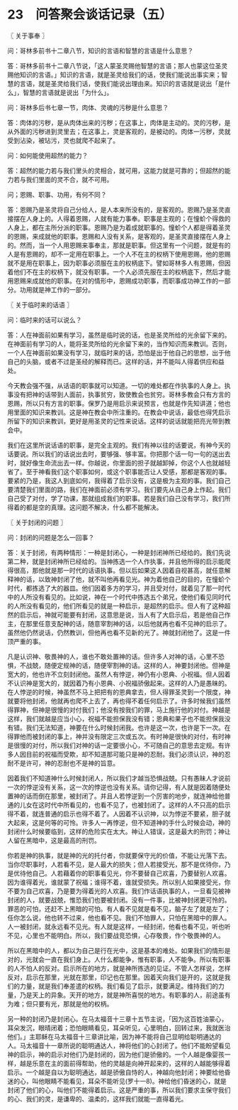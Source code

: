 # 23　问答聚会谈话记录（五）



〖 关于事奉 〗

问：哥林多前书十二章八节，知识的言语和智慧的言语是什么意思？

答：哥林多前书十二章八节说，「这人蒙圣灵赐他智慧的言语；那人也蒙这位圣灵赐他知识的言语。」知识的言语，就是圣灵给我们的话，使我们能说出事实来；智慧的言语，就是圣灵给我们话，使我们能说出理由来。知识的言语就是说出「是什么」，智慧的言语就是说出「为什么」。


问：哥林多后书七章一节，肉体、灵魂的污秽是什么意思？

答：肉体的污秽，是从肉体出来的污秽；在这事上，肉体是主动的。灵的污秽，是从外面的污秽进到灵里去；在这事上，灵是客观的，是被动的。肉体一污秽，灵就受到沾染，被玷污，灵也就爬不起来了。



问：如何能使用超然的能力？

答：超然的能力若与我们里头的灵相合，就可用，这能力就是可靠的；但超然的能力若与我们里面的灵不合，就不可用。



问；恩赐、职事、功用，有何不同？

答：恩赐乃是圣灵将自己分给人，是人本来所没有的，是客观的。恩赐乃是圣灵直接摆在人身上的。人得着恩赐，人就有能力事奉。职事是主观的；在憧蚧个得救的人身上，都在主所分派的职事。恩赐乃是为着成就职事的。憧蚧个人都是得着圣灵的恩赐，来成就他的职事。恩赐和人没有关系，是客观的，是圣灵直接摆在人身上的。然而，当一个人用恩赐来事奉主，那就是职事。但这里有一个问题，就是有的人是有恩赐的，却不一定用在职事上。一个人不在主的权柄下使用恩赐，他的恩赐就不是用在职事上，因为职事必须服在主的权柄底下。譬如哥林多人有恩赐，但因着他们不在主的权柄下，就没有职事。一个人必须先服在主的权柄底下，然后才能用恩赐来成就他的职事。在对的情形中，恩赐成功职事，而职事成功神工作的一部分。功用就是神工作的一部分。



〖 关于临时来的话语 〗

问：临时来的话可以说么？

答：人在神面前如果有学习，虽然是临时说的话，也是圣灵所给的光余留下来的。在神面前有学习的人，能将圣灵所给的光余留下来的，当作知识而来教训。否则，一个人在神面前如果没有学习，就临时来的话，恐怕是出于他自己的思想，出于他自己的头脑，或者不过是圣经的解释而已。这样的话，并不能叫人得着供应和益处。

今天教会强不强，从话语的职事就可以知道。一切的难处都在作执事的人身上。执事没有把神的话带到人面前，执事贫穷，致使教会也贫穷。哥林多教会只有方言的恩赐，所以只有方言的职事。保罗乃是用启示来说预言，也就是作先知讲道；他也用里面的知识来教训。这是神在教会中所注重的。在教会中说话，最低也得凭启示所留下的知识来教训，更好是用圣灵的记性来说话。这样的说话就能把亮光带到教会中。

我们在这里所说话语的职事，是完全主观的。我们有神以往的话要说，有神今天的话要说。所以我们的话说出去时，要够强、够丰富。你把那个话一句一句的送出去时，就好像生命流出去一样。你越说，你里面的担子就越卸掉，你这个人也就越轻省了。至于神看我们这个职事如何，或这个职事能否让人受感，那都是客观的事。要紧的乃是，我这人到底如何，我得着了启示没有，这是极为主观的事。我们自己要清楚我们里面的路，我们在神面前必须有学习。我们要先从自己身上作起。我们自己受了对付，学了功课，那就组成我们的职事。若是我们自己没有学习，我们所得着的都是空的真理。这问题不解决，什么都不能解决。



〖 关于封闭的问题 〗

问：封闭的问题是怎么一回事？

答：关于封闭，有两种情形：一种是封闭心，一种是封闭神所已经给的。我们先说第二种，就是封闭神所已经给的。当神拣选一个人作执事，并且他所得的启示能爬得很高，那他就是那一时代的话语执事。但以后如果这人因着自视甚高，就任意解释神的话，以致神封闭了他，就不叫他再看见光。神为着他自己的目的，在憧蚧个时代，都拣选了大的器皿。他们因着多方的学习，并且受对付，就着见了那一时代中的人所没有看见的。比如说，神在一个时代中拣选五个弟兄，使他们看见同时代的人所没有看见的，他们所看见的就是一种启示，是超然的启示。但人有了这种超然的启示后，神就可能要有封闭，这意思是说，当人有了大启示后，若是他自己作主，在那里任意支配神的话，随意宰割神的话，以后他就再也看不见神的启示了。虽然他仍然说话，仍然教训，但他再也看不见新的光了。神就封闭他了。这是一件顶严重的事。

凡是认识神、敬畏神的人，谁也不敢处置神的话。但许多人对神的话，心里不恐惧，不战兢，随便定规神的话，随便宰割神的话。这样的人，神要封闭他。但神是宽大的，他也许不立刻封闭他。虽然人有悖逆，神仍有小恩典、小祝福。但人因着不认识神是宽大的，就因着乃有小恩典、小祝福骄傲起来。这样的人乃是愚昧的。在人悖逆的时候，神虽然不马上把把有的恩典拿去，但人得罪圣灵到一个限度，神就要将他封闭，他就再也爬不上去了，再也得不着任何启示了。许多时候我们虽然得罪神，但神是很慢的对付我们；他没有按我们的罪，马上施行他的对付。神越是这样，我们就越是应当小心，祝福不能担保我没有错；恩典和果子也不能担保我没有错。我们无法知道，神要在什么时候封闭我。也许是这一次，也许是下一次。在得罪他而被封闭的事上，神并没有限定三次或五次。有时神是很快的对付，有时神是很慢的对付，所以我们对神的话一定要很小心，不可随自己的意思去定规。有许多人因目前的祝福而受欺，却不知道那可能只是神的忍耐。我们必须认识，神的忍耐不是许可，神的忍耐也不是神的旨意。

因着我们不知道神什么时候封闭人，所以我们才越当恐惧战兢。只有愚昧人才说前一次的悖逆没有关系，这一次的悖逆也没有关系。请你记得，有人就是因着随便处置神的话而倒在那里，被封闭了。并且人若悖逆到一个厉害的地步，就连神给他普通的儿女在这时代中所看见的，也看不见了，也被封闭了。这样的人不只高的启示得不着，就连普通的启示也得不着了。人因着不认识神，以为悖逆不要紧，胆子就大起来，这是何等的可怜。许多人一再悖逆，但不知道神的手什么时候会动，神的封闭什么时候要临到，这样的危险实在太大。神让人错误，这是最大的刑罚；神让人留在黑暗中，这是最高的刑罚。

你若是神的执事，就是神的光的托付者，你就要保守光的价值，不能让光落下去。当你尽职事时，人若看不见，是人最大的损失；但人若接受光，那不是优待你，乃是优待他自己。人若藉着你的职事看见光，你不要替自己欢喜，乃要替别人欢喜。因为谁得着光，谁就蒙了祝福；谁得不着，谁就受损失。所以别人如果接受光，你不要为自己欢喜，乃是要为得着光的人欢喜。我们作话语执事的人，一旦看见被神封闭的人，就要战兢，惟恐我们也要被封闭。没有一件事，比被神封闭更可怜的。罪恶的可怕，还赶不上黑暗的可怕。有人看不见就是看不见，脑子左了就是左了；任你怎么说，他也转不过来，他也看不见。我们不怕罪人，只怕在黑暗中的罪人。人一被封闭，就永远看不见光。有人就是这样，一经封闭，他看也看不见，听也听不见，心里也不能明白。所以，我们要战竞恐惧，心存敬畏，作个敬畏神的人。

所以在黑暗中的人，都以为自己是行在光中，这是基本的难处。如果我们的情形是对的，光就会一直在我们身上。人什么都能争，惟有职事，人不能争。所以有职事的人不怕人的反对。启示所在的地方，就是神所拣选的见证。不管人怎样说，怎样反对，启示在那里，光就在那里，印记也在那里。因着天向我们是开的，这就是我们的力量，就是我们奉差遣的权柄。我们看见了启示，就要满足。维持我们的力量，乃是天上的异象。天开的地方，就是神所喜悦的地方。有职事的人，前途虽有为难；但只要有光，那就是他的权柄。

另一种的封闭乃是封闭心。在马太福音十三章十五节主说，「因为这百姓油蒙心，耳朵发沉，眼晴闭着；恐怕眼睛看见，耳朵听见，心里明白，回转过来，我就医治他们。」主耶稣在马太福音十三章讲比喻，因为神不能将自己显明给聪明通达的人。马太福音十一章所说的聪明通达人，神将他们的心封闭了。他们不能盼望看见神的启示，神的启示对他们乃是封闭的，因为他们是骄傲的。一个人越是像婴孩一样，越是乐意在主的面前得帮助，他的灵越是向神开起来的，这样的人越能够得着启示。一个越是自以为聪明通达，越是骄傲自恃的人，神越向他封闭；神要给他昏迷的心，叫他眼睛不能看见，耳朵不能听见(罗十一8)。神给他们昏迷的心，就是封闭了他们的心，叫他们不能得着启示。这是严重的事，所以我们要求主保守我们的心、我们的灵，是谦卑的、温柔的，这样我们就能一直得着光。

